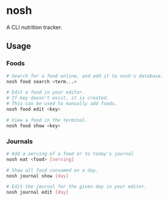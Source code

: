 # nosh

A CLI nutrition tracker.

## Usage

### Foods

```sh
# Search for a food online, and add it to nosh's database.
nosh food search <term...>

# Edit a food in your editor.
# If key doesn't exist, it is created.
# This can be used to manually add foods.
nosh food edit <key>

# View a food in the terminal.
nosh food show <key>
```

### Journals

```sh
# Add a serving of a food or to today's journal
nosh eat <food> [serving]

# Show all food consumed on a day.
nosh journal show [day]

# Edit the journal for the given day in your editor.
nosh journal edit [day]
```
